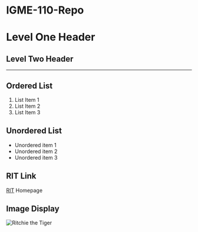 # IGME-110-Repo
# Level One Header
## Level Two Header
---
## Ordered List
1. List Item 1
2. List Item 2
3. List Item 3

## Unordered List
- Unordered item 1
- Unordered item 2
- Unordered item 3

## RIT Link
[RIT](https://www.rit.edu/) Homepage

## Image Display
![Ritchie the Tiger](https://encrypted-tbn0.gstatic.com/images?q=tbn:ANd9GcRI9Mjvaka7LsjEqaXmAknpeSXxKhlOh4uzWA&s)
